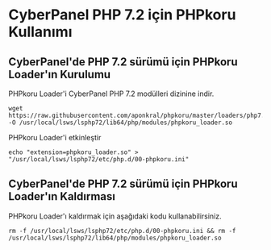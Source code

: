 # CyberPanel PHP 7.2 için PHPkoru Kullanımı #

## CyberPanel'de PHP 7.2 sürümü için PHPkoru Loader'ın Kurulumu ##

PHPkoru Loader'i CyberPanel PHP 7.2 modülleri dizinine indir.
```shell
wget https://raw.githubusercontent.com/aponkral/phpkoru/master/loaders/php7.2/phpkoru_loader_v1.0.2_lin_7.2.so -O /usr/local/lsws/lsphp72/lib64/php/modules/phpkoru_loader.so
```

PHPkoru Loader'i etkinleştir
```shell
echo "extension=phpkoru_loader.so" > "/usr/local/lsws/lsphp72/etc/php.d/00-phpkoru.ini"
```

## CyberPanel'de PHP 7.2 sürümü için PHPkoru Loader'ın Kaldırması ##

PHPkoru Loader'ı kaldırmak için aşağıdaki kodu kullanabilirsiniz.
```shell
rm -f /usr/local/lsws/lsphp72/etc/php.d/00-phpkoru.ini && rm -f /usr/local/lsws/lsphp72/lib64/php/modules/phpkoru_loader.so
```